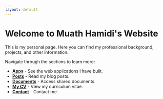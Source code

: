 ```yaml
---
layout: default
---
```

# Welcome to Muath Hamidi's Website

This is my personal page. Here you can find my professional background, projects, and other information.

Navigate through the sections to learn more:

- [**Apps**](./apps.html) - See the web applications I have built.
- [**Posts**](./posts.html) - Read my blog posts.
- [**Documents**](./documents.html) - Access shared documents.
- [**My CV**](./cv.html) - View my curriculum vitae.
- [**Contact**](./contact.html) - Contact me.
